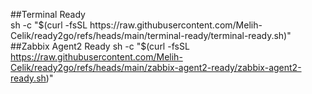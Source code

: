 ##Terminal Ready  
sh -c "$(curl -fsSL https://raw.githubusercontent.com/Melih-Celik/ready2go/refs/heads/main/terminal-ready/terminal-ready.sh)"
##Zabbix Agent2 Ready  
sh -c "$(curl -fsSL https://raw.githubusercontent.com/Melih-Celik/ready2go/refs/heads/main/zabbix-agent2-ready/zabbix-agent2-ready.sh)"  